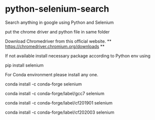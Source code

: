 # python-selenium-search
Search anything in google using Python and Selenium

put the chrome driver and python file in same folder

Download Chromedriver from this official website.
**
https://chromedriver.chromium.org/downloads
**

If not available install necessary package according to Python env using 

pip install selenium

For Conda environment please install any one.

conda install -c conda-forge selenium

conda install -c conda-forge/label/gcc7 selenium

conda install -c conda-forge/label/cf201901 selenium

conda install -c conda-forge/label/cf202003 selenium
